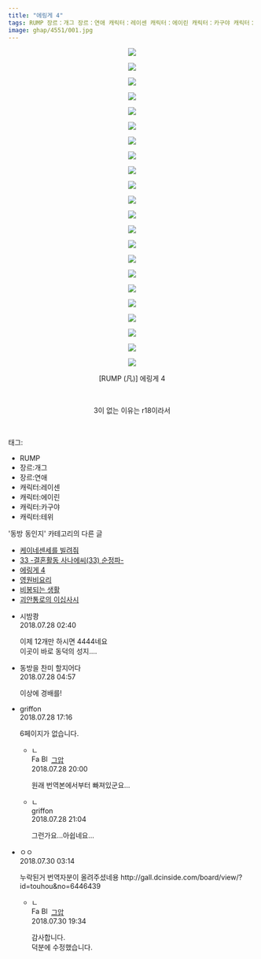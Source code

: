 ```yaml
---
title: "에링게 4"
tags: RUMP 장르：개그 장르：연애 캐릭터：레이센 캐릭터：에이린 캐릭터：카구야 캐릭터：테위 凡 동방_동인지
image: ghap/4551/001.jpg
---
```

<div class="article">
<p style="text-align: center; clear: none; float: none;"><img src="{{ site.nasurl }}/ghap/4551/001.jpg"/></p>
<p style="text-align: center; clear: none; float: none;"><img src="{{ site.nasurl }}/ghap/4551/002.jpg"/></p>
<p style="text-align: center; clear: none; float: none;"><img src="{{ site.nasurl }}/ghap/4551/003.jpg"/></p>
<p style="text-align: center; clear: none; float: none;"><img src="{{ site.nasurl }}/ghap/4551/004.jpg"/></p>
<p style="text-align: center; clear: none; float: none;"><img src="{{ site.nasurl }}/ghap/4551/005.jpg"/></p>
<p style="text-align: center; clear: none; float: none;"><img src="{{ site.nasurl }}/ghap/4551/006.jpg"/></p>
<p style="text-align: center; clear: none; float: none;"><img src="{{ site.nasurl }}/ghap/4551/007.jpg"/></p>
<p style="text-align: center; clear: none; float: none;"><img src="{{ site.nasurl }}/ghap/4551/008.jpg"/></p>
<p style="text-align: center; clear: none; float: none;"><img src="{{ site.nasurl }}/ghap/4551/009.jpg"/></p>
<p style="text-align: center; clear: none; float: none;"><img src="{{ site.nasurl }}/ghap/4551/010.jpg"/></p>
<p style="text-align: center; clear: none; float: none;"><img src="{{ site.nasurl }}/ghap/4551/011.jpg"/></p>
<p style="text-align: center; clear: none; float: none;"><img src="{{ site.nasurl }}/ghap/4551/012.jpg"/></p>
<p style="text-align: center; clear: none; float: none;"><img src="{{ site.nasurl }}/ghap/4551/013.jpg"/></p>
<p style="text-align: center; clear: none; float: none;"><img src="{{ site.nasurl }}/ghap/4551/014.jpg"/></p>
<p style="text-align: center; clear: none; float: none;"><img src="{{ site.nasurl }}/ghap/4551/015.jpg"/></p>
<p style="text-align: center; clear: none; float: none;"><img src="{{ site.nasurl }}/ghap/4551/016.jpg"/></p>
<p style="text-align: center; clear: none; float: none;"><img src="{{ site.nasurl }}/ghap/4551/017.jpg"/></p>
<p style="text-align: center; clear: none; float: none;"><img src="{{ site.nasurl }}/ghap/4551/018.jpg"/></p>
<p style="text-align: center; clear: none; float: none;"><img src="{{ site.nasurl }}/ghap/4551/019.jpg"/></p>
<p style="text-align: center; clear: none; float: none;"><img src="{{ site.nasurl }}/ghap/4551/020.jpg"/></p>
<p style="text-align: center; clear: none; float: none;"><img src="{{ site.nasurl }}/ghap/4551/021.jpg"/></p>
<p style="text-align: center; clear: none; float: none;"><img src="{{ site.nasurl }}/ghap/4551/022.jpg"/></p>
<p style="text-align: center; clear: none; float: none;">[RUMP (凡)] 에링게 4</p>
<p style="text-align: center; clear: none; float: none;"><br/></p>
<p style="text-align: center; clear: none; float: none;">3이 없는 이유는 r18이라서</p>
<p><br/></p>
</div><div class="tagTrail">
<p>태그: </p>
<ul>
<li>RUMP</li>
<li>장르:개그</li>
<li>장르:연애</li>
<li>캐릭터:레이센</li>
<li>캐릭터:에이린</li>
<li>캐릭터:카구야</li>
<li>캐릭터:테위</li>
</ul>
</div><div class="another">
<p>'동방 동인지' 카테고리의 다른 글</p>
<ul>
<li><a href="/2018-07-30-ghap_4554">케이네센세를 빌려줘</a></li>
<li><a href="/2018-07-29-ghap_4553">33 -결혼활동 사나에씨(33) 순정파-</a></li>
<li><a href="/2018-07-28-ghap_4551">에링게 4</a></li>
<li><a href="/2018-07-28-ghap_4550">영원비요리</a></li>
<li><a href="/2018-07-28-ghap_4549">비봉되는 생활</a></li>
<li><a href="/2018-07-27-ghap_4548">괴안통로의 이십사시</a></li>
</ul>
</div><div class="cb_module cb_fluid">
<div class="cb_wrt cb_profile">
<div class="comment">
<ul>
<li class="cb_thumb_off" id="comment15295322">
<div class="cb_comment_area">
<div class="cb_info_area">
<div class="cb_section">
<span class="cb_nick_name">시밤쾅</span>
</div>
<div class="cb_section">
<span class="cb_date">2018.07.28 02:40 </span>
</div>
</div>
<div class="cb_dsc_comment">
<p class="cb_dsc">
											이제 12개만 하시면 4444네요 <br/>
이곳이 바로 동덕의 성지....
										</p>
</div>
</div></li>
<li class="cb_thumb_off" id="comment15295361">
<div class="cb_comment_area">
<div class="cb_info_area">
<div class="cb_section">
<span class="cb_nick_name">동방을 찬미 할지어다</span>
</div>
<div class="cb_section">
<span class="cb_date">2018.07.28 04:57 </span>
</div>
</div>
<div class="cb_dsc_comment">
<p class="cb_dsc">
											이상에 경배를! 
										</p>
</div>
</div></li>
<li class="cb_thumb_off" id="comment15295766">
<div class="cb_comment_area">
<div class="cb_info_area">
<div class="cb_section">
<span class="cb_nick_name">griffon</span>
</div>
<div class="cb_section">
<span class="cb_date">2018.07.28 17:16 </span>
</div>
</div>
<div class="cb_dsc_comment">
<p class="cb_dsc">
											6페이지가 없습니다.
										</p>
</div>
<ul>
<li class="cb_thumb_off" id="comment15295831">
<span class="cb_bu_subnode">ㄴ</span>
<div class="cb_comment_area">
<div class="cb_info_area">
<div class="cb_section">
<span class="cb_nick_name"><img alt="Favicon of https://ghaptouhou.tistory.com" height="16" onerror="this.onerror=null;this.parentNode.removeChild(this)" src="https://ghaptouhou.tistory.com/favicon.ico" width="16"/> <img alt="BlogIcon" height="16" onerror="this.parentNode.removeChild(this)" src="https://ghaptouhou.tistory.com/index.gif" width="16"/> <a href="https://ghaptouhou.tistory.com" onclick="return openLinkInNewWindow(this)"> 그압</a><span class="tistoryProfileLayerTrigger" onclick='TistoryProfile.show(event, this, {"title":"\uc800\uae30 \uc774\uac70 \ub098\uc911\uc5d0 \uc218\uc815 \uac00\ub2a5\ud558\ub098\uc694","url":"https:\/\/ghap.tistory.com","nickname":"\uadf8\uc555","items":[]}); return false;'></span></span>
</div>
<div class="cb_section">
<span class="cb_date">2018.07.28 20:00 </span>
</div>
</div>
<div class="cb_dsc_comment">
<p class="cb_dsc">
																원래 번역본에서부터 빠져있군요...
															</p>
</div>
</div>
</li>
<li class="cb_thumb_off" id="comment15295873">
<span class="cb_bu_subnode">ㄴ</span>
<div class="cb_comment_area">
<div class="cb_info_area">
<div class="cb_section">
<span class="cb_nick_name">griffon</span>
</div>
<div class="cb_section">
<span class="cb_date">2018.07.28 21:04 </span>
</div>
</div>
<div class="cb_dsc_comment">
<p class="cb_dsc">
																그런가요...아쉽네요...
															</p>
</div>
</div>
</li>
</ul>
</div></li>
<li class="cb_thumb_off" id="comment15296660">
<div class="cb_comment_area">
<div class="cb_info_area">
<div class="cb_section">
<span class="cb_nick_name">ㅇㅇ</span>
</div>
<div class="cb_section">
<span class="cb_date">2018.07.30 03:14 </span>
</div>
</div>
<div class="cb_dsc_comment">
<p class="cb_dsc">
											누락된거 번역자분이 올려주셨네용 http://gall.dcinside.com/board/view/?id=touhou&amp;no=6446439
										</p>
</div>
<ul>
<li class="cb_thumb_off" id="comment15297080">
<span class="cb_bu_subnode">ㄴ</span>
<div class="cb_comment_area">
<div class="cb_info_area">
<div class="cb_section">
<span class="cb_nick_name"><img alt="Favicon of https://ghaptouhou.tistory.com" height="16" onerror="this.onerror=null;this.parentNode.removeChild(this)" src="https://ghaptouhou.tistory.com/favicon.ico" width="16"/> <img alt="BlogIcon" height="16" onerror="this.parentNode.removeChild(this)" src="https://ghaptouhou.tistory.com/index.gif" width="16"/> <a href="https://ghaptouhou.tistory.com" onclick="return openLinkInNewWindow(this)"> 그압</a><span class="tistoryProfileLayerTrigger" onclick='TistoryProfile.show(event, this, {"title":"\uc800\uae30 \uc774\uac70 \ub098\uc911\uc5d0 \uc218\uc815 \uac00\ub2a5\ud558\ub098\uc694","url":"https:\/\/ghap.tistory.com","nickname":"\uadf8\uc555","items":[]}); return false;'></span></span>
</div>
<div class="cb_section">
<span class="cb_date">2018.07.30 19:34 </span>
</div>
</div>
<div class="cb_dsc_comment">
<p class="cb_dsc">
																감사합니다.<br/>
덕분에 수정했습니다.
															</p>
</div>
</div>
</li>
</ul>
</div></li>
</ul>
</div>
</div><!-- commentList close -->
</div>